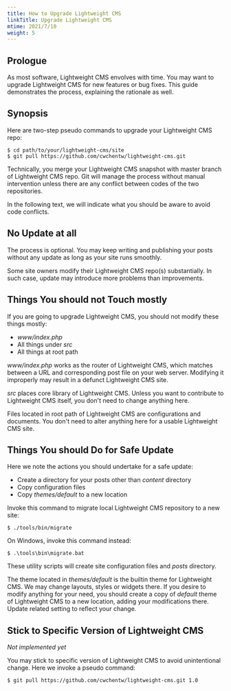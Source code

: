 ```yaml
---
title: How to Upgrade Lightweight CMS
linkTitle: Upgrade Lightweight CMS
mtime: 2021/7/10
weight: 5
---
```


## Prologue

As most software, Lightweight CMS envolves with time. You may want to upgrade Lightweight CMS for new features or bug fixes. This guide demonstrates the process, explaining the rationale as well.

## Synopsis

Here are two-step pseudo commands to upgrade your Lightweight CMS repo:

```shell
$ cd path/to/your/lightweight-cms/site
$ git pull https://github.com/cwchentw/lightweight-cms.git
```

Technically, you merge your Lightweight CMS snapshot with master branch of Lightweight CMS repo. Git will manage the process without manual intervention unless there are any conflict between codes of the two repositories.

In the following text, we will indicate what you should be aware to avoid code conflicts.

## No Update at all

The process is optional. You may keep writing and publishing your posts without any update as long as your site runs smoothly.

Some site owners modify their Lightweight CMS repo(s) substantially. In such case, update may introduce more problems than improvements.

## Things You should not Touch mostly

If you are going to upgrade Lightweight CMS, you should not modify these things mostly:

* *www/index.php*
* All things under *src*
* All things at root path

*www/index.php* works as the router of Lightweight CMS, which matches between a URL and corresponding post file on your web server. Modifying it improperly may result in a defunct Lightweight CMS site.

*src* places core library of Lightweight CMS. Unless you want to contribute to Lightweight CMS itself, you don't need to change anything here.

Files located in root path of Lightweight CMS are configurations and documents. You don't need to alter anything here for a usable Lightweight CMS site.

## Things You should Do for Safe Update

Here we note the actions you should undertake for a safe update:

* Create a directory for your posts other than *content* directory
* Copy configuration files
* Copy *themes/default* to a new location

Invoke this command to migrate local Lightweight CMS repository to a new site:

```shell
$ ./tools/bin/migrate
```

On Windows, invoke this command instead:

```shell
$ .\tools\bin\migrate.bat
```

These utility scripts will create site configuration files and *posts* directory.

The theme located in *themes/default* is the builtin theme for Lightweight CMS. We may change layouts, styles or widgets there. If you desire to modify anything for your need, you should create a copy of *default* theme of Lightweight CMS to a new location, adding your modifications there. Update related setting to reflect your change.

## Stick to Specific Version of Lightweight CMS

*Not implemented yet*

You may stick to specific version of Lightweight CMS to avoid unintentional change. Here we invoke a pseudo command:

```shell
$ git pull https://github.com/cwchentw/lightweight-cms.git 1.0
```
